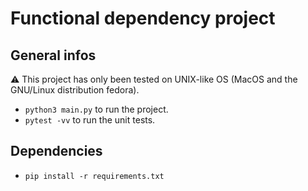 # Functional dependency project

## General infos 
:warning: This project has only been tested on UNIX-like OS (MacOS and the GNU/Linux distribution fedora).

- ```python3 main.py``` to run the project.
- ```pytest -vv``` to run the unit tests.

## Dependencies
- ```pip install -r requirements.txt```
